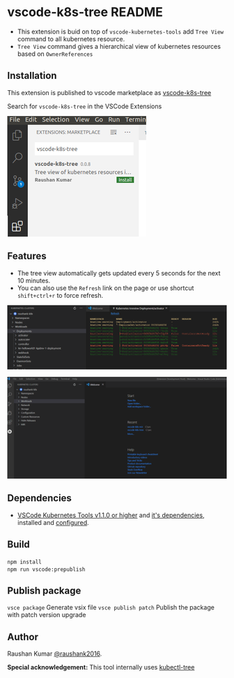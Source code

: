# vscode-k8s-tree README

* This extension is buid on top of `vscode-kubernetes-tools` add `Tree View` command to all kubernetes resource.  
* `Tree View` command gives a hierarchical view of kubernetes resources based on `OwnerReferences`

## Installation

This extension is published to vscode marketplace as [vscode-k8s-tree](https://marketplace.visualstudio.com/items?itemName=raushan2016.vscode-k8s-tree)  

Search for `vscode-k8s-tree` in the VSCode Extensions  

![Install IMG](assets/install.png)

## Features

* The tree view automatically gets updated every 5 seconds for the next 10 minutes.  
* You can also use the `Refresh` link on the page or use shortcut `shift+ctrl+r` to force refresh.  

![Tree View IMG](assets/tree-view.PNG)

![Tree View](assets/tree-view.gif)

## Dependencies

- [VSCode Kubernetes Tools v1.1.0 or higher](https://github.com/Azure/vscode-kubernetes-tools/releases/tag/1.1.0) and [it's dependencies](https://github.com/Azure/vscode-kubernetes-tools#dependencies), installed and [configured](https://github.com/Azure/vscode-kubernetes-tools#extension-settings).

## Build

`npm install`   
`npm run vscode:prepublish`

## Publish package

`vsce package` Generate vsix file
`vsce publish patch` Publish the package with patch version upgrade


## Author

Raushan Kumar [@raushank2016](https://twitter.com/raushank2016).

**Special acknowledgement:** This tool internally uses [kubectl-tree](https://github.com/ahmetb/kubectl-tree)
